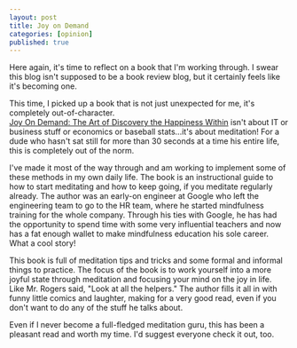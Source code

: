 ```yaml
---
layout: post
title: Joy on Demand
categories: [opinion]
published: true
---
```


Here again, it's time to reflect on a book that I'm working through.   I swear this blog isn't supposed to be a book review blog, but it certainly feels like it's becoming one.

This time, I picked up a book that is not just unexpected for me, it's completely out-of-character.  
[Joy On Demand: The Art of Discovery the Happiness Within](https://www.amazon.com/Joy-Demand-Discovering-Happiness-Within/dp/0062378856) isn't about IT or business stuff or economics or baseball stats...it's about meditation!   For a dude who hasn't sat still for more than 30 seconds at a time his entire life, this is completely out of the norm.

I've made it most of the way through and am working to implement some of these methods in my own daily life.  The book is an instructional guide to how to start meditating and how to keep going, if you meditate regularly already.  The author was an early-on engineer at Google who left the engineering team to go to the HR team, where he started mindfulness training for the whole company.  Through his ties with Google, he has had the opportunity to spend time with some very influential teachers and now has a fat enough wallet to make mindfulness education his sole career.  What a cool story!

This book is full of meditation tips and tricks and some formal and informal things to practice.  The focus of the book is to work yourself into a more joyful state through meditation and focusing your mind on the joy in life.  Like Mr. Rogers said, "Look at all the helpers."  The author fills it all in with funny little comics and laughter, making for a very good read, even if you don't want to do any of the stuff he talks about.

Even if I never become a full-fledged meditation guru, this has been a pleasant read and worth my time.   I'd suggest everyone check it out, too.   

